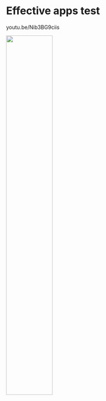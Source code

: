 # Effective apps test



youtu.be/Nib3BG9ciis

[<img src="https://i.ytimg.com/vi/Nib3BG9ciis/maxresdefault.jpg" width="50%">](https://youtu.be/Nib3BG9ciis)
